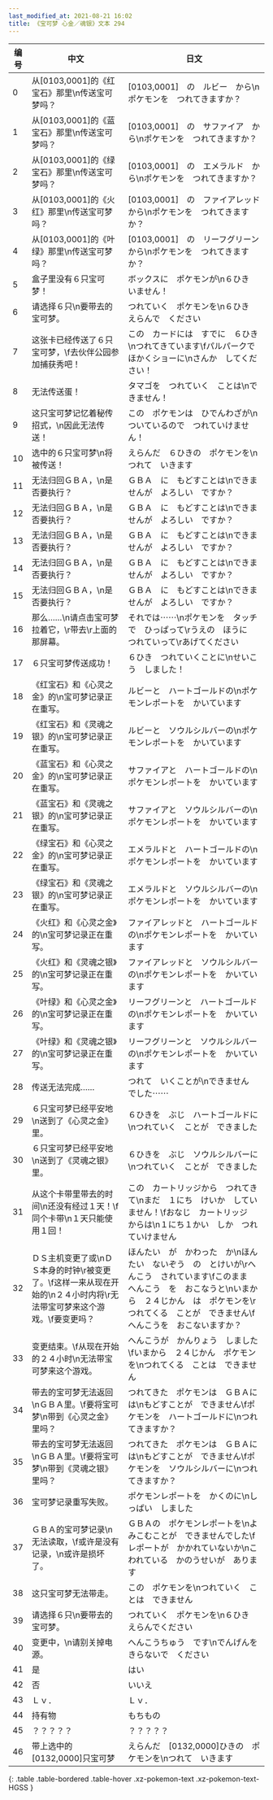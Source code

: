 ```yaml
---
last_modified_at: 2021-08-21 16:02
title: 《宝可梦 心金／魂银》文本 294
---
```

| 编号 | 中文 | 日文 |
| ---- | ---- | ---- |
| 0 | 从[0103,0001]的《红宝石》那里\n传送宝可梦吗？ | [0103,0001]　の　ルビー　から\nポケモンを　つれてきますか？ |
| 1 | 从[0103,0001]的《蓝宝石》那里\n传送宝可梦吗？ | [0103,0001]　の　サファイア　から\nポケモンを　つれてきますか？ |
| 2 | 从[0103,0001]的《绿宝石》那里\n传送宝可梦吗？ | [0103,0001]　の　エメラルド　から\nポケモンを　つれてきますか？ |
| 3 | 从[0103,0001]的《火红》那里\n传送宝可梦吗？ | [0103,0001]　の　ファイアレッド　から\nポケモンを　つれてきますか？ |
| 4 | 从[0103,0001]的《叶绿》那里\n传送宝可梦吗？ | [0103,0001]　の　リーフグリーン　から\nポケモンを　つれてきますか？ |
| 5 | 盒子里没有６只宝可梦！ | ボックスに　ポケモンが\n６ひき　いません！ |
| 6 | 请选择６只\n要带去的宝可梦。 | つれていく　ポケモンを\n６ひき　えらんで　ください |
| 7 | 这张卡已经传送了６只宝可梦，\f去伙伴公园参加捕获秀吧！ | この　カードには　すでに　６ひき\nつれてきています\fパルパークで　ほかくショーに\nさんか　してください！ |
| 8 | 无法传送蛋！ | タマゴを　つれていく　ことは\nできません！ |
| 9 | 这只宝可梦记忆着秘传招式，\n因此无法传送！ | この　ポケモンは　ひでんわざが\nついているので　つれていけません！ |
| 10 | 选中的６只宝可梦\n将被传送！ | えらんだ　６ひきの　ポケモンを\nつれて　いきます |
| 11 | 无法归回ＧＢＡ，\n是否要执行？ | ＧＢＡ　に　もどすことは\nできませんが　よろしい　ですか？ |
| 12 | 无法归回ＧＢＡ，\n是否要执行？ | ＧＢＡ　に　もどすことは\nできませんが　よろしい　ですか？ |
| 13 | 无法归回ＧＢＡ，\n是否要执行？ | ＧＢＡ　に　もどすことは\nできませんが　よろしい　ですか？ |
| 14 | 无法归回ＧＢＡ，\n是否要执行？ | ＧＢＡ　に　もどすことは\nできませんが　よろしい　ですか？ |
| 15 | 无法归回ＧＢＡ，\n是否要执行？ | ＧＢＡ　に　もどすことは\nできませんが　よろしい　ですか？ |
| 16 | 那么……\n请点击宝可梦拉着它，\r带去\r上面的那屏幕。 | それでは⋯⋯\nポケモンを　タッチで　ひっぱって\rうえの　ほうに　つれていって\rあげてください |
| 17 | ６只宝可梦传送成功！ | ６ひき　つれていくことに\nせいこう　しました！ |
| 18 | 《红宝石》和《心灵之金》的\n宝可梦记录正在重写。 | ルビーと　ハートゴールドの\nポケモンレポートを　かいています |
| 19 | 《红宝石》和《灵魂之银》的\n宝可梦记录正在重写。 | ルビーと　ソウルシルバーの\nポケモンレポートを　かいています |
| 20 | 《蓝宝石》和《心灵之金》的\n宝可梦记录正在重写。 | サファイアと　ハートゴールドの\nポケモンレポートを　かいています |
| 21 | 《蓝宝石》和《灵魂之银》的\n宝可梦记录正在重写。 | サファイアと　ソウルシルバーの\nポケモンレポートを　かいています |
| 22 | 《绿宝石》和《心灵之金》的\n宝可梦记录正在重写。 | エメラルドと　ハートゴールドの\nポケモンレポートを　かいています |
| 23 | 《绿宝石》和《灵魂之银》的\n宝可梦记录正在重写。 | エメラルドと　ソウルシルバーの\nポケモンレポートを　かいています |
| 24 | 《火红》和《心灵之金》的\n宝可梦记录正在重写。 | ファイアレッドと　ハートゴールドの\nポケモンレポートを　かいています |
| 25 | 《火红》和《灵魂之银》的\n宝可梦记录正在重写。 | ファイアレッドと　ソウルシルバーの\nポケモンレポートを　かいています |
| 26 | 《叶绿》和《心灵之金》的\n宝可梦记录正在重写。 | リーフグリーンと　ハートゴールドの\nポケモンレポートを　かいています |
| 27 | 《叶绿》和《灵魂之银》的\n宝可梦记录正在重写。 | リーフグリーンと　ソウルシルバーの\nポケモンレポートを　かいています |
| 28 | 传送无法完成…… | つれて　いくことが\nできません　でした⋯⋯ |
| 29 | ６只宝可梦已经平安地\n送到了《心灵之金》里。 | ６ひきを　ぶじ　ハートゴールドに\nつれていく　ことが　できました |
| 30 | ６只宝可梦已经平安地\n送到了《灵魂之银》里。 | ６ひきを　ぶじ　ソウルシルバーに\nつれていく　ことが　できました |
| 31 | 从这个卡带里带去的时间\n还没有经过１天！\f同个卡带\n１天只能使用１回！ | この　カートリッジから　つれてきて\nまだ　１にち　けいか　していません！\fおなじ　カートリッジ　からは\n１にち１かい　しか　つれていけません |
| 32 | ＤＳ主机变更了或\nＤＳ本身的时钟\r被变更了。\f这样一来从现在开始的\n２４小时内将\r无法带宝可梦来这个游戏。\f要变更吗？ | ほんたい　が　かわった　か\nほんたい　ないぞう　の　とけいが\rへんこう　されています\fこのまま　へんこう　を　おこなうと\nいまから　２４じかん　は　ポケモンを\rつれてくる　ことが　できません\fへんこうを　おこないますか？ |
| 33 | 变更结束。\f从现在开始的２４小时\n无法带宝可梦来这个游戏。 | へんこうが　かんりょう　しました\fいまから　２４じかん　ポケモンを\nつれてくる　ことは　できません |
| 34 | 带去的宝可梦无法返回\nＧＢＡ里。\f要将宝可梦\n带到《心灵之金》里吗？ | つれてきた　ポケモンは　ＧＢＡには\nもどすことが　できません\fポケモンを　ハートゴールドに\nつれてきますか？ |
| 35 | 带去的宝可梦无法返回\nＧＢＡ里。\f要将宝可梦\n带到《灵魂之银》里吗？ | つれてきた　ポケモンは　ＧＢＡには\nもどすことが　できません\fポケモンを　ソウルシルバーに\nつれてきますか？ |
| 36 | 宝可梦记录重写失败。 | ポケモンレポートを　かくのに\nしっぱい　しました |
| 37 | ＧＢＡ的宝可梦记录\n无法读取，\f或许是没有记录，\n或许是损坏了。 | ＧＢＡの　ポケモンレポートを\nよみこむことが　できませんでした\fレポートが　かかれていないか\nこわれている　かのうせいが　あります |
| 38 | 这只宝可梦无法带走。 | この　ポケモンを\nつれていく　ことは　できません |
| 39 | 请选择６只\n要带去的宝可梦。 | つれていく　ポケモンを\n６ひき　えらんでください |
| 40 | 变更中，\n请别关掉电源。 | へんこうちゅう　です\nでんげんを　きらないで　ください |
| 41 | 是 | はい |
| 42 | 否 | いいえ |
| 43 | Ｌｖ． | Ｌｖ． |
| 44 | 持有物 | もちもの |
| 45 | ？？？？？ | ？？？？？ |
| 46 | 带上选中的[0132,0000]只宝可梦 | えらんだ　[0132,0000]ひきの　ポケモンを\nつれて　いきます |
{: .table .table-bordered .table-hover .xz-pokemon-text .xz-pokemon-text-HGSS }